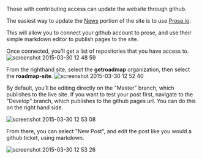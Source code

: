 Those with contributing access can update the website through github.

The easiest way to update the [News](https://ppmroadmap.com/updates/) portion of the site is to use [Prose.io](http://prose.io).

This will allow you to connect your github account to prose, and use their simple markdown editor to publish pages to the site.

Once connected, you'll get a list of repositories that you have access to.
![screenshot 2015-03-30 12 48 59](https://cloud.githubusercontent.com/assets/228373/6901439/2a45e486-d6db-11e4-8fbe-7f653514b573.png)

From the righthand site, select the **getroadmap** organization, then select the **roadmap-site**.
![screenshot 2015-03-30 12 52 40](https://cloud.githubusercontent.com/assets/228373/6901502/a890d012-d6db-11e4-902e-b98dab68cd95.png)

By default, you’ll be editing directly on the "Master" branch, which publishes to the live site. If you want to test your post first, navigate to the "Develop" branch, which publishes to the github pages url. You can do this on the right hand side.

![screenshot 2015-03-30 12 53 08](https://cloud.githubusercontent.com/assets/228373/6901512/b94c5840-d6db-11e4-826b-09eea1646ab8.png)

From there, you can select "New Post", and edit the post like you would a github ticket, using markdown.

![screenshot 2015-03-30 12 53 26](https://cloud.githubusercontent.com/assets/228373/6901518/c42ef34e-d6db-11e4-807c-688ca2fad929.png)
